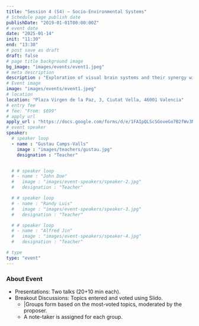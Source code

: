 ```yaml
---
title: "Session 4 (S4) – Socio-Environmental Systems"
# Schedule page publish date
publishDate: "2019-01-01T00:00:00Z"
# event date
date: "2025-01-14"
init: "11:30"
end: "13:30"
# post save as draft
draft: false
# page title background image
bg_image: "images/events/event1.jpeg"
# meta description
description : "Exploration of visual brain systems and their synergy with deep learning for sensory data understanding."
# Event image
image: "images/events/event1.jpeg"
# location
location: "Plaza Virgen de la Paz, 3, Ciutat Vella, 46001 Valencia"
# entry fee
# fee: "From: $699"
# apply url
apply_url : "https://docs.google.com/forms/d/e/1FAIpQLScSGoveGo7B2fWv3MPtApGEqtTIXkAM0ROHfgKbl-Henj83Fw/viewform"
# event speaker
speaker:
  # speaker loop
  - name : "Gustau Camps-Valls"
    image : "images/teachers/gustau.jpg"
    designation : "Teacher"


  # # speaker loop
  # - name : "John Doe"
  #   image : "images/event-speakers/speaker-2.jpg"
  #   designation : "Teacher"

  # # speaker loop
  # - name : "Randy Luis"
  #   image : "images/event-speakers/speaker-3.jpg"
  #   designation : "Teacher"

  # # speaker loop
  # - name : "Alfred Jin"
  #   image : "images/event-speakers/speaker-4.jpg"
  #   designation : "Teacher"

# type
type: "event"
---
```


### About Event

- Presentations: Two talks (20+10 min each).
- Breakout Discussions: Topics entered and voted using Slido.
  - |Groups form based on the most-voted topics, moderated by the proposer.
  - A note-taker is assigned for each group.
